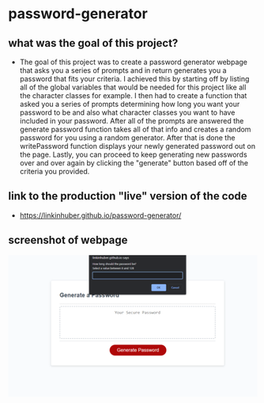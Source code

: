 # password-generator

## what was the goal of this project?

 - The goal of this project was to create a password generator webpage that asks you a series of prompts and in return generates you a password that fits your criteria. I achieved this by starting off by listing all of the global variables that would be needed for this project like all the character classes for example. I then had to create a function that asked you a series of prompts determining how long you want your password to be and also what character classes you want to have included in your password. After all of the prompts are answered the generate password function takes all of that info and creates a random password for you using a random generator. After that is done the writePassword function displays your newly generated password out on the page. Lastly, you can proceed to keep generating new passwords over and over again by clicking the "generate" button based off of the criteria you provided.

## link to the production "live" version of the code

- https://linkinhuber.github.io/password-generator/

## screenshot of webpage

![Screenshot of home page](./images/Screenshot%202023-04-03%20173434.png)